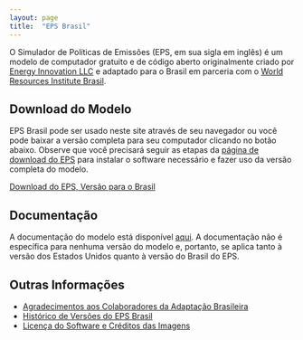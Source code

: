 ```yaml
---
layout: page
title:  "EPS Brasil"
---
```


O Simulador de Políticas de Emissões (EPS, em sua sigla em inglês) é um modelo de computador gratuito e de código aberto originalmente criado por [Energy Innovation LLC](https://energyinnovation.org/) e adaptado para o Brasil em parceria com o [World Resources Institute Brasil](http://wri.org/).

## Download do Modelo

EPS Brasil pode ser usado neste site através de seu navegador ou você pode baixar a versão completa para seu computador clicando no botão abaixo. Observe que você precisará seguir as etapas da [página de download do EPS](https://us.energypolicy.solutions/docs/download.html) para instalar o software necessário e fazer uso da versão completa do modelo.

<p><a href="https://github.com/Energy-Innovation/eps-brazil/archive/refs/tags/2.1.1.zip" class="btn">Download do EPS, Versão para o Brasil</a></p>

## Documentação

A documentação do modelo está disponível [aqui](https://us.energypolicy.solutions/docs/index.html).
A documentação não é específica para nenhuma versão do modelo e, portanto, se aplica tanto à versão dos Estados Unidos quanto à versão do Brasil do EPS.

## Outras Informações

* [Agradecimentos aos Colaboradores da Adaptação Brasileira](acknowledgement_pt.html)
* [Histórico de Versões do EPS Brasil](version-history_pt.html)
* [Licença do Software e Créditos das Imagens](software-license_pt.html)
